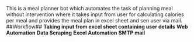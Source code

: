 This is a meal planner bot which automates the task of planning meal without intervention where it takes input from user for calculating calories per meal and provides the meal plan in excel sheet and sen user via mail.
 ##Workflow##
 **Taking input from excel sheet containing user details**
 **Web Automation**
 **Data Scraping**
 **Excel Automation**
 **SMTP mail**

